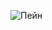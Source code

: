 
![Пейн](https://images-ext-1.discordapp.net/external/_UH26UeaX_Kf3NtYHFVrBSB9ULb_xxUDfEZhj6BmE70/https/static-cdn.jtvnw.net/jtv_user_pictures/129f2aa6-a1f2-4a87-bb99-7b4dace6e3a7-profile_image-300x300.png?format=webp&quality=lossless)
